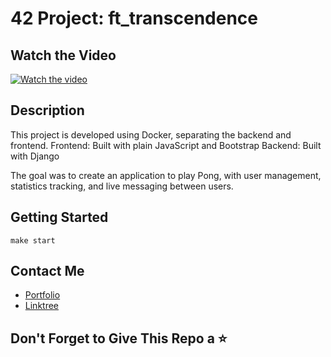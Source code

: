 # 42 Project: ft_transcendence

## Watch the Video
[![Watch the video](https://andreianghi.ddns.net/Assets/img/progetti/)](https://andreianghi.ddns.net/Assets/img/progetti/)

## Description
This project is developed using Docker, separating the backend and frontend.
Frontend: Built with plain JavaScript and Bootstrap
Backend: Built with Django

The goal was to create an application to play Pong, with user management, statistics tracking, and live messaging between users.

## Getting Started
```
make start
```

## Contact Me
- [Portfolio](https://andreianghi.ddns.net)
- [Linktree](https://socialandreianghi.ddns.net)

## Don't Forget to Give This Repo a ⭐